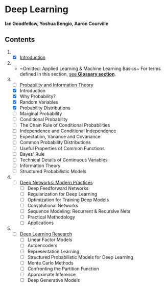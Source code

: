 # Deep Learning
**Ian Goodfellow, Yoshua Bengio, Aaron Courville**

## Contents

1. - [x] [Introduction](0.md)

1. - ~Omitted: Applied Learning & Machine Learning Basics~ For terms defined in this section, [see **Glossary section**](glossary.md).

1. - [ ] [Probability and Information Theory](3.md)
    - [x] Introduction
    - [x] Why Probability?
    - [x] Random Variables
    - [x] Probability Distributions
    - [ ] Marginal Probability
    - [ ] Conditional Probability
    - [ ] The Chain Rule of Conditional Probabilities
    - [ ] Independence and Conditional Independence
    - [ ] Expectation, Variance and Covariance
    - [ ] Common Probability Distributions
    - [ ] Useful Properties of Common Functions
    - [ ] Bayes' Rule
    - [ ] Technical Details of Continuous Variables
    - [ ] Information Theory
    - [ ] Structured Probabilistic Models

1. - [ ] [Deep Networks: Modern Practices](4.md)
     - [ ] Deep Feedforward Networks
     - [ ] Regularization for Deep Learning
     - [ ] Optimization for Training Deep Models
     - [ ] Convolutional Networks
     - [ ] Sequence Modeling: Recurrent & Recursive Nets
     - [ ] Practical Methodology
     - [ ] Applications

1. - [ ] [Deep Learning Research]()
     - [ ] Linear Factor Models
     - [ ] Autoencoders
     - [ ] Representation Learning
     - [ ] Structured Probabilistic Models for Deep Learning
     - [ ] Monte Carlo Methods
     - [ ] Confronting the Partition Function
     - [ ] Approximate Inference
     - [ ] Deep Generative Models
